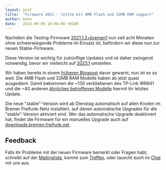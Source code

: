 ```yaml
---
layout: post
title:  "Firmware 2021 - letzte mit 4MB Flash und 32MB RAM support"
author: Geno
date:   2023-09-09 10:08:00 +0100
---
```


Nachdem die Testing-Firmware [2021.1.2+bremen1](https://wiki.bremen.freifunk.net/Firmware/Changelog.md#2021-1-2-bremen1) nun seit acht Monaten ohne schwerwiegende Probleme im Einsatz ist,
 befördern wir diese nun zur neuen Stable-Firmware.

Diese Version ist wichtig für zukünftige Updates und ist daher zwingend notwendig, bevor wir vielleicht auf [2023.1](https://wiki.bremen.freifunk.net/Firmware/Changelog.md#2023-1) umstellen.

Wir haben bereits in einem [früheren Blogpost](/blog/2020/07/21/zukunft-841.html) davor gewarnt,
 nun ist es so weit: 
Die 4MB Flash und 32MB RAM Modelle haben ab jetzt quasi ausgedient.
Damit bekommen die ~130 verbliebenen des TP-Link WR841 und die ~40 anderen [ähnlichen betroffenen Modelle](https://gluon.readthedocs.io/en/latest/releases/v2022.1.html#removed-devices) hiermit ihr letztes Update.

Die neue "stable"-Version wird ab Dienstag automatisch auf allen Knoten im Bremer Freifunk-Netz installiert,
 auf denen automatische Upgrades für die "stable"-Version aktiviert sind.
Wer das automatische Upgrade deaktiviert hat,
 findet die Firmware für ein manuelles Upgrade auch auf [downloads.bremen.freifunk.net](https://downloads.bremen.freifunk.net/firmware/all/2021.1.2+bremen1/).

## Feedback

Falls ihr Probleme mit der neuen Firmware bemerkt oder Fragen habt,
schreibt auf der [Mailingliste](https://lists.bremen.freifunk.net/mailman/listinfo/ff-bremen/),
kommt zum [Treffen](/kontakt.html#treffen),
oder tauscht euch im [Chat](https://webirc.hackint.org/#ircs://irc.hackint.org/#ffhb?nick=Gast_?) mit uns aus.